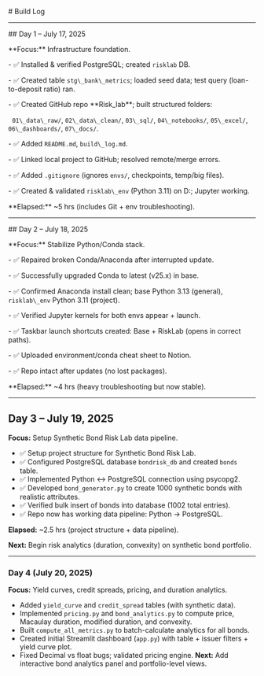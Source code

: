 \# Build Log



---



\## Day 1 – July 17, 2025

\*\*Focus:\*\* Infrastructure foundation.

\- ✅ Installed \& verified PostgreSQL; created `risklab` DB.

\- ✅ Created table `stg\_bank\_metrics`; loaded seed data; test query (loan-to-deposit ratio) ran.

\- ✅ Created GitHub repo \*\*Risk\_lab\*\*; built structured folders:

&nbsp; `01\_data\_raw/`, `02\_data\_clean/`, `03\_sql/`, `04\_notebooks/`, `05\_excel/`, `06\_dashboards/`, `07\_docs/`.

\- ✅ Added `README.md`, `build\_log.md`.

\- ✅ Linked local project to GitHub; resolved remote/merge errors.

\- ✅ Added `.gitignore` (ignores `envs/`, checkpoints, temp/big files).

\- ✅ Created \& validated `risklab\_env` (Python 3.11) on D:; Jupyter working.



\*\*Elapsed:\*\* ~5 hrs (includes Git + env troubleshooting).



---



\## Day 2 – July 18, 2025

\*\*Focus:\*\* Stabilize Python/Conda stack.

\- ✅ Repaired broken Conda/Anaconda after interrupted update.

\- ✅ Successfully upgraded Conda to latest (v25.x) in base.

\- ✅ Confirmed Anaconda install clean; base Python 3.13 (general), `risklab\_env` Python 3.11 (project).

\- ✅ Verified Jupyter kernels for both envs appear + launch.

\- ✅ Taskbar launch shortcuts created: Base + RiskLab (opens in correct paths).

\- ✅ Uploaded environment/conda cheat sheet to Notion.

\- ✅ Repo intact after updates (no lost packages).



\*\*Elapsed:\*\* ~4 hrs (heavy troubleshooting but now stable).



---
## Day 3 – July 19, 2025

**Focus:** Setup Synthetic Bond Risk Lab data pipeline.

- ✅ Setup project structure for Synthetic Bond Risk Lab.
- ✅ Configured PostgreSQL database `bondrisk_db` and created `bonds` table.
- ✅ Implemented Python <-> PostgreSQL connection using psycopg2.
- ✅ Developed `bond_generator.py` to create 1000 synthetic bonds with realistic attributes.
- ✅ Verified bulk insert of bonds into database (1002 total entries).
- ✅ Repo now has working data pipeline: Python → PostgreSQL.

**Elapsed:** ~2.5 hrs (project structure + data pipeline).

**Next:** Begin risk analytics (duration, convexity) on synthetic bond portfolio.

---

### Day 4 (July 20, 2025)
**Focus:** Yield curves, credit spreads, pricing, and duration analytics.

- Added `yield_curve` and `credit_spread` tables (with synthetic data).
- Implemented `pricing.py` and `bond_analytics.py` to compute price, Macaulay duration, modified duration, and convexity.
- Built `compute_all_metrics.py` to batch-calculate analytics for all bonds.
- Created initial Streamlit dashboard (`app.py`) with table + issuer filters + yield curve plot.
- Fixed Decimal vs float bugs; validated pricing engine.
**Next:** Add interactive bond analytics panel and portfolio-level views.

